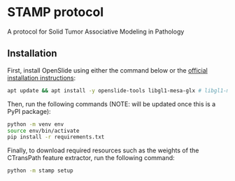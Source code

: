 # STAMP protocol
A protocol for Solid Tumor Associative Modeling in Pathology

## Installation
First, install OpenSlide using either the command below or the [official installation instructions](https://openslide.org/download/#distribution-packages):
```bash
apt update && apt install -y openslide-tools libgl1-mesa-glx # libgl1-mesa-glx is needed for OpenCV
```

Then, run the following commands (NOTE: will be updated once this is a PyPI package):
```bash
python -m venv env
source env/bin/activate
pip install -r requirements.txt
```

Finally, to download required resources such as the weights of the CTransPath feature extractor, run the following command:
```bash
python -m stamp setup
```